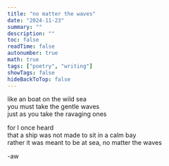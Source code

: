 ```yaml
---
title: "no matter the waves"
date: "2024-11-23"
summary: ""
description: ""
toc: false
readTime: false
autonumber: true
math: true
tags: ["poetry", "writing"]
showTags: false
hideBackToTop: false
---
```


like an boat on the wild sea  
you must take the gentle waves  
just as you take the ravaging ones  
  
for I once heard  
that a ship was not made to sit in a calm bay  
rather it was meant to be at sea, no matter the waves  

  
-aw
